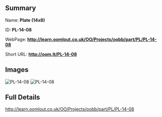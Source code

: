 

## Summary
 
Name: __Plate (14x8)__

ID: __PL-14-08__

WebPage: __http://learn.oomlout.co.uk/OO/Projects/oobb/part/PL/PL-14-08__

Short URL: __http://oom.lt/PL-14-08__


## Images
![PL-14-08](http://oomlout.com/oobb-gen/parts/PL/PL-14-08/PL-14-08_01_420.jpg)
![PL-14-08](http://oomlout.com/oobb-gen/parts/PL/PL-14-08/PL-14-08_420.png)




## Full Details

 http://learn.oomlout.co.uk/OO/Projects/oobb/part/PL/PL-14-08

